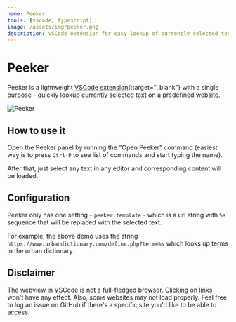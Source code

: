 ```yaml
---
name: Peeker
tools: [vscode, typescript]
image: /assets/img/peeker.png
description: VSCode extension for easy lookup of currently selected text on a predefined website (e.g. a dictionary).
---
```


# Peeker

Peeker is a lightweight [VSCode extension](https://marketplace.visualstudio.com/items?itemName=frenya.vscode-peeker){:target="_blank"}
with a single purpose - quickly lookup currently selected text on a predefined website.

![Peeker](https://recall.frenya.net/assets/img/peeker.gif)

## How to use it

Open the Peeker panel by running the "Open Peeker" command
(easiest way is to press `Ctrl-P` to see list of commands and start typing the name).

After that, just select any text in any editor and corresponding content will be loaded.

## Configuration

Peeker only has one setting - `peeker.template` - which is a url string with `%s` sequence that will be replaced with the selected text.

For example, the above demo uses the string `https://www.urbandictionary.com/define.php?term=%s` which looks up terms in the urban dictionary.

## Disclaimer

The webview in VSCode is not a full-fledged browser. Clicking on links won't have any effect. Also, some websites may not load properly. Feel free to log an issue on GitHub if there's a specific site you'd like to be able to access.
